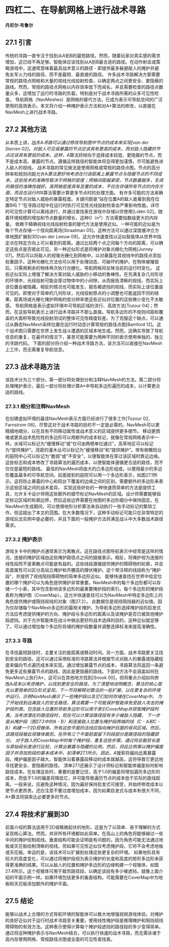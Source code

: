 # 四杠二、在导航网格上进行战术寻路
**丹尼尔·布鲁尔**

## 27.1 引言
传统的寻路一直专注于找到从A到B的最短路径。然而，随着玩家对真实感的需求增加，这已经不再足够。智能体应该找到从A到B最合适的路径。在动作射击或策略游戏中，这通常意味着最具战术意义的路径 - 即提供最多躲避敌人的掩护并避免友军火力线的路径，而不是最短、最直接的路径。
许多战术寻路解决方案需要常规的路径点网格和大量的视线光线投射检查，以确定两点之间更安全、更隐蔽的路线。然而，常规的路径点网格以内存效率低下而闻名，并且需要检查的路径点数量众多，这增加了运行时寻路的负载，特别是对于战术寻路所需的众多可见性检查。
导航网格（NavMeshes）是网格的替代方法，已成为表示可导航空间的广泛使用的高效表示。本文将介绍一种掩护表示方法和对A*算法的修改，以直接在NavMesh上进行战术寻路。

## 27.2 其他方法
从本质上讲，战术A*寻路可以通过修改导航图中节点的成本来实现[van der Sterren 02]。对敌人可见或暴露的节点应该具有更高的成本，而对敌人隐藏的节点应该具有更低的成本。这样，A*算法将倾向于选择成本较低、更隐蔽的节点，而不是成本高、暴露的节点。遵循这样路径的智能体将显得更加谨慎，尽可能避免进入敌人的视线。
战术寻路的常见做法是使用网格或常规的路径点图。节点的高分辨率和规则间距允许A*算法更好地考虑在行进距离上暴露节点与隐蔽节点的不同成本。这些技术的准确性取决于网格的密度；网格间距越紧密，节点数量越多，生成的路径的准确性越好。高网格密度具有显著的成本，不仅在存储所有节点的内存方面，而且在运行时A*算法需要计算更多节点时的处理方面。
有许多可能的方法来确定特定节点对敌人威胁的暴露程度。关键问题是“站在位置A的敌人能看到我在位置B吗？”在寻路过程中在运行时执行可见性光线投射检查会严重影响性能。详尽的可见性计算可以离线进行，并通过查找表在游戏中存储以供使用[Lidén 02]。随着环境规模的增加和节点数量的增长，这种O（n²）方法需要指数级更大的内存量。
依赖于精确视线光线投射检查的替代方法是使用近似。一种可能的近似是为每个节点存储一个径向距离场[Straatman 05]。这种方法可以通过深度缓冲立方体地图扩展到3D[van der Leeuw 09]。这允许快速查找以近似智能体从世界中指定点在特定方向上可以看到的距离。通过比较两个点之间每个方向的距离，可以确定这些点是否彼此可见。另一种近似形式是将掩护对象光栅化为网格[Jurney 07]。然后可以将敌人的视锥光栅化到网格中，以对暴露在其视线中的路径点添加权重因子。这种光栅化方法也可以用于处理动态、可破坏的掩护。在物体被摧毁后，只需用剩余的物体再次执行光栅化，导航网格将反映当前的运行时变化。
这些近似实际上增强了解决方案对敌人威胁的小移动的鲁棒性。在充满复杂几何形状的环境中，光线投射可能会穿过物体中的小间隙，从而报告清晰的视线，而实际上该位置会被隐藏。相反的情况也可能发生，报告被遮挡的视线，而实际上该位置是可见的。即使对于简单的几何形状，光线投射原点的小调整也可能返回不同的结果。距离场或光栅化掩护网格的低分辨率使这些近似对位置的这些微小变化不太敏感。
导航网格是表示虚拟环境中可导航区域的流行、高效方法[Tozour 04]；然而，在这些导航表示上进行战术寻路并不那么直接。导航多边形的不规则间距和覆盖的大面积导致光线投射测试的整体可见性精度较差。为了克服这个缺点，可以通过从静态NavMesh采样位置在运行时动态计算常规的路径点图[Bamford 12]。这个战术图只需要在世界上发生战斗遭遇的区域本地生成。然而，这确实导致了导航信息的重复，在最坏的情况下，甚至可能需要为两种不同的表示使用单独的、独立的寻路代码。
下面的部分将介绍一种战术寻路方法，该方法可以直接在NavMesh上工作，而无需重复导航信息。

## 27.3 战术寻路方法
该技术分为三个部分。第一部分将处理划分和注释NavMesh的方法。第二部分将处理掩护表示，最后一部分将处理计算A*中导航多边形遍历的成本，以计算更合适的路线。

### 27.3.1 细分和注释NavMesh
在创建虚拟环境的最佳NavMesh表示方面已经进行了很多工作[Tozour 02, Farnstrom 06]，尽管这对于战术寻路的目的不一定是必需的。NavMesh可以更精细地细分，以在具有不同移动属性或战术意义的区域提供更多细节。
移动更困难或更具战术危险性的多边形可以用额外的成本标记，就像在常规网格表示中一样。水域可以标记为“缓慢移动”或“仅可由两栖单位通过”。高草地区可以标记为“提供掩护”。茂密的灌木丛可以标记为“缓慢移动”和“提供掩护”。带有俯瞰阳台的庭院中心可以标记为“脆弱”或“不安全”，以便智能体在穿过该区域时靠近边缘。这些标志和成本修改了寻路算法的遍历成本，以使智能体遵循更合适的路径，而不仅仅是最短的路线。
最佳的NavMesh将由大的凸多边形组成，以便用最少的多边形覆盖最多的可导航空间。前面提到的庭院可以用一个多边形表示，如图27.1所示。这将防止暴露的中心和阳台下覆盖的边缘之间的区别。需要额外的多边形来表示这些区域之间的战术差异。
实现这些好处的一种快速而简单的方法是提供工具，允许关卡设计师用这些额外的细节标记NavMesh的区域。设计师需要能够指定标记区域的轮廓边界，然后这些边界需要在地图的多边形细分中保持固定。在NavMesh生成期间，可以使用地形分析算法来自动执行一些手动标记的繁琐工作，但这超出了本文的范围。在大多数情况下，这种手动标记可能只在非常特定的游戏玩法实例中是必要的，并且下面的一般掩护方法将满足战斗中大多数战术路径需求。

### 27.3.2 掩护表示
游戏关卡中的掩护点通常表示为离散点。这在路径点图导航表示中经常是这样的情况。连接的掩护区域由这些掩护路径点之间的链接表示。相反，将掩护视为连接的线性段而不是离散点可能是有益的。这些线段遵循提供掩护的障碍物的轮廓，并且高度属性可以区分高站立掩护和齐腰高的蹲伏掩护。这个带注释的线段称为“掩护段”，并提供了视线阻挡障碍物的简单多边形近似。
能够快速查找在世界中给定位置的哪个掩护可以为角色提供掩护非常重要。NavMesh中的每个多边形都可以存储一个小表，其中包含影响该多边形的最重要掩护段的索引。每个多边形的掩护段表称为掩护图（CoverMap）。这允许快速查找可以为NavMesh中特定多边形上的角色提供掩护或阻挡视线的对象（图27.2）。
此数据仅是视线阻挡器的近似值，因为仅存储每个NavMesh多边形的最相关掩护。为导航多边形选择掩护段的启发式方法应考虑提供掩护的方向、掩护段与多边形的距离以及该掩护是否已被其他掩护段遮挡。对于允许智能体在战斗中做出更好的战术选择的目的，这种近似就足够了。可以通过增加每个多边形存储的掩护段数量并调整选择标准来提高准确性。

### 27.3.3 寻路
在寻找最短路径时，主要关注的是距离或移动时间。另一方面，战术寻路更关注找到安全的路径。这可以通过采用标准的寻路算法并根据节点对敌人的暴露或隐藏程度来偏向节点遍历成本来实现。通过增加暴露节点的成本，寻路算法将返回一条避免更多这些暴露节点的路线，因此是更隐蔽的路线。下面的方法不会涵盖如何在NavMesh上执行A*，这可以在其他地方找到[Snook 00]，但将重点介绍如何修改A*成本以考虑掩护，以找到更安全的路径。为了清楚地说明概念，算法的核心首先以更简单的2D形式呈现。下一节将解释对算法的一些扩展，以在更复杂的环境中运行。示例NavMesh展示了一些掩护段以及它们如何存储在CoverMap中。
为了开始找到远离敌人的安全路径，算法需要一个可能保护智能体免受敌人攻击的掩护段列表。包含敌人位置的导航多边形可以用于索引CoverMap并获取掩护段列表。当考虑潜在的路径段时，现在可以计算该路径段有多少被敌人隐藏。
下一步是从掩护段（图27.3中的A - B）和连接敌人位置与掩护段两端的线（C - A和C - B）构建一个2D视锥体。所有这些平面的法线应指向掩护后面的背风区域。然后，该路径段被此视锥体裁剪。在所有三个平面前面留下的段部分是路径段的隐藏部分。
对于敌人的CoverMap中的每个掩护段，重复这些步骤。通过将总裁剪长度与原始段长度进行比较，计算出暴露与隐藏的比例。然后，将此比例乘以掩护偏差因子并添加到段的基本成本中，如清单27.1所示。因此，A*搜索将偏向远离暴露段。掩护偏差因子越大，智能体沿着暴露段移动的成本就越高，这将导致它更远地寻找更安全、更隐蔽的路径。
清单27.1还展示了设计师标记和智能体偏差如何影响路径成本。在处理这些时，重要的是要记住，高于1.0的偏差将增加遍历多边形的成本，而低于1.0的偏差将降低它，并可能导致遍历节点的成本低于实际的直线距离。一般来说，应避免这种情况，因为最好保持启发式可接受，并始终修改成本以使节点更昂贵。还应注意不要过度增加成本，因为如果启发式与成本有很大不同，A*算法将探索比必要更多的节点。

## 27.4 将技术扩展到3D
前面介绍的算法适用于2D或略微起伏的地形。这是为了以简单、易于理解的方式呈现核心算法。然而，并非所有环境都如此简单。在高山上的角色将能够越过一些中间的掩护绘制视线。垂直结构可能会证明是有问题的，因为角色可能无法通过地板或天花板绘制清晰的视线，但如果可见性近似仅考虑掩护段，它将不会考虑地板或天花板。幸运的是，该技术可以扩展到处理这些更复杂的环境。
如果地形具有较大的高度变化，可以通过将掩护段视为表示掩护的长度和高度的矩形多边形来获得更准确的结果。可以从敌人的位置和掩护多边形的边缘构建一个视锥体，如图27.4所示。这个视锥体可用于裁剪路径段，以确定该段有多少被遮挡，就像上面介绍的平面示例一样。如果环境包括更多的垂直结构，可能需要在CoverMap中为地板和天花板添加额外的掩护平面。

## 27.5 结论
能够以战术上合理的方式导航环境的智能体可以极大地增强视频游戏体验。对掩护的良好近似对于运行时战术寻路至关重要。使用线性掩护段是推理掩护和阻挡视线障碍物的有效方法。这种表示使得计算每个掩护段遮挡的路径段的多少变得简单。通过将这种掩护表示与NavMesh结合，可以执行快速的战术寻路，而无需诉诸于高内存使用网格、常规路径点图或全面的可见性查找表。
